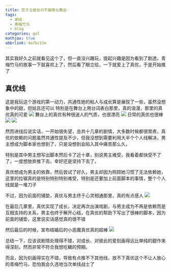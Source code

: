 ```yaml
---
title: 恋する彼女の不器用な舞台
tags:
  - 单线
  - 青梅竹马
  - blog
categories: gal
mathjax: true
abbrlink: 4a7bc13e
---
```


其实我好久之前就看见这个了，但一直没兴趣玩，提起兴趣是因为看到了剧透，青梅竹马的故事一下就喜欢上了，然后看了眼立绘，一下就爱上了真优，于是开始推了
<!--more-->
## 真优线

这是我玩这个游戏的第一动力，共通性她的粘人与成长算是展现了一些，虽然没想象中的甜，但姑且还可以
特别是在舞台上用台词表白那里，真的浪漫，那里的真优真的可爱
![](https://cdn.jsdelivr.net/gh/ourandream/blog_images@master/20211101/1.2h8ejwdsigi0.jpg)
舞台上的真优有种很迷人的气质，也很漂亮
![](https://cdn.jsdelivr.net/gh/ourandream/blog_images@master/20211101/2.5pynfpqrivc0.jpg)
日常的真优也很棒
![](https://cdn.jsdelivr.net/gh/ourandream/blog_images@master/20211101/3.48ck58why2e0.jpg)
![](https://cdn.jsdelivr.net/gh/ourandream/blog_images@master/20211101/4.6rybdku7sz40.jpg)

然而进线后说实话，一开始很失望，总共十几章的剧情，大多数时候都很胃疼，真优的依赖的问题虽然共通性提及不少，但我没想到需要利用大半个个人线解决，男主想成为脚本家也想到了，只是没想到会陷入其中痛苦那么久。

特别是其中男主想写出脚本然后卡了近十章，别说男主难受，我看着都快受不了了，一度想放弃推下去，幸好还是坚持下去了。

真优想成为男主的依靠，然后尝试了好久，男主却因为照顾她习惯了无法依赖她，这里的拉锯真的是特别特别特别难受，特别是还要加上前面脚本的事情，整个个人线就是一堆刀子

不过，因为前面的铺垫，真优与男主终于心灵相通那里，真的有点感人
![](https://cdn.jsdelivr.net/gh/ourandream/blog_images@master/20211101/5.4v8sv40hssq0.jpg)

在最后几章里，真优实现了成长，决定再次出演戏剧，与男主成为不再是依赖而是互相支持的关系，男主也终于解开心结，在真优的帮助下写出了很棒的脚本，因为前面的铺垫，这里说实话感觉真的很不错

然后最后的时候，宣布结婚后的小恶魔真优真的超棒
![](https://cdn.jsdelivr.net/gh/ourandream/blog_images@master/20211101/6.2bgxv00bvd8g.jpg)

总结一下，应该说剧情处理得不错，对成长、对彼此的爱刻画得远比单纯的甜作来得深刻，然而非常不符合我想吃糖的预期。

而且，因为刻画得实在不错，导致有点推不下其他线，放不下真优这个不让人放心的青梅竹马，恐怕我会久违地当次单线战士了

